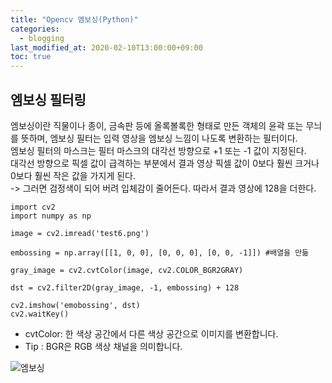 ```yaml
---
title: "Opencv 엠보싱(Python)"
categories: 
  - blogging
last_modified_at: 2020-02-10T13:00:00+09:00
toc: true
---
```

## **엠보싱 필터링**  
엠보싱이란 직물이나 종이, 금속판 등에 올록볼록한 형태로 만든 객체의 윤곽 또는 무늬를 뜻하며, 엠보싱 필터는 입력 영상을 엠보싱 느낌이 나도록 변환하는 필터이다.  
엠보싱 필터의 마스크는 필터 마스크의 대각선 방향으로 +1 또는 -1 값이 지정된다.  
대각선 방향으로 픽셀 값이 급격하는 부분에서 결과 영상 픽셀 값이 0보다 훨씬 크거나 0보다 훨씬 작은 값을 가지게 된다.  
-> 그러면 검정색이 되어 버려 입체감이 줄어든다. 따라서 결과 영상에 128을 더한다.  

```  
import cv2
import numpy as np

image = cv2.imread('test6.png')

embossing = np.array([[1, 0, 0], [0, 0, 0], [0, 0, -1]]) #배열을 만듦

gray_image = cv2.cvtColor(image, cv2.COLOR_BGR2GRAY)

dst = cv2.filter2D(gray_image, -1, embossing) + 128

cv2.imshow('emobossing', dst)
cv2.waitKey()
```  
* cvtColor: 한 색상 공간에서 다른 색상 공간으로 이미지를 변환합니다.  
* Tip : BGR은 RGB 색상 채널을 의미합니다.  

![엠보싱](https://user-images.githubusercontent.com/59803206/74008707-e0abe200-49c4-11ea-846c-8243b5af1780.PNG)
